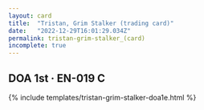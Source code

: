 ```yaml
---
layout: card
title:  "Tristan, Grim Stalker (trading card)"
date:   "2022-12-29T16:01:29.034Z"
permalink: tristan-grim-stalker_(card)
incomplete: true
---
```


## DOA 1st &middot; EN-019 C

{% include templates/tristan-grim-stalker-doa1e.html %}
